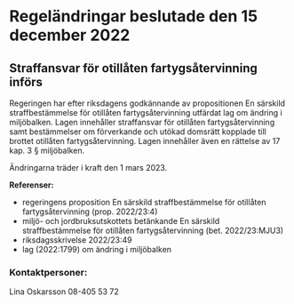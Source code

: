 # Regeländringar beslutade den 15 december 2022

## Straffansvar för otillåten fartygsåtervinning införs

Regeringen har efter riksdagens godkännande av propositionen En särskild straffbestämmelse för otillåten fartygsåtervinning utfärdat lag om ändring i miljöbalken. Lagen innehåller straffansvar för otillåten fartygsåtervinning samt bestämmelser om förverkande och utökad domsrätt kopplade till brottet otillåten fartygsåtervinning. Lagen innehåller även en rättelse av 17 kap. 3 § miljöbalken.

Ändringarna träder i kraft den 1 mars 2023\.

**Referenser:**

* regeringens proposition En särskild straffbestämmelse för otillåten fartygsåtervinning (prop. 2022/23:4\)
* miljö\- och jordbruksutskottets betänkande En särskild straffbestämmelse för otillåten fartygsåtervinning (bet. 2022/23:MJU3\)
* riksdagsskrivelse 2022/23:49
* lag (2022:1799\) om ändring i miljöbalken

### Kontaktpersoner:

Lina Oskarsson 08\-405 53 72
